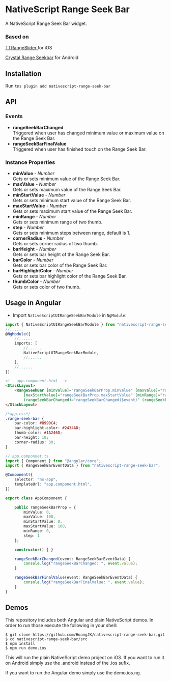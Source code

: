 # NativeScript Range Seek Bar
A NativeScript Range Seek Bar widget.
### Based on
[TTRangeSlider ](https://github.com/TomThorpe/TTRangeSlider) for iOS

[Crystal Range Seekbar](https://github.com/syedowaisali/crystal-range-seekbar) for Android
## Installation
Run `tns plugin add nativescript-range-seek-bar`
## API
### Events
* **rangeSeekBarChanged**  
Triggered when user has changed minimum value or maximum value on the Range Seek Bar.
* **rangeSeekBarFinalValue**  
Triggered when user has finished touch on the Range Seek Bar.
### Instance Properties
* **minValue** - *Number*  
Gets or sets minimum value of the Range Seek Bar.
* **maxValue** - *Number*  
Gets or sets maximum value of the Range Seek Bar.
* **minStartValue** - *Number*  
Gets or sets minimum start value of the Range Seek Bar.
* **maxStartValue** - *Number*  
Gets or sets maximum start value of the Range Seek Bar.
* **minRange** - *Number*  
Gets or sets minimum range of two thumb.
* **step** - *Number*  
Gets or sets minimum steps between range, default is 1.
* **cornerRadius** - *Number*  
Gets or sets corner radius of two thumb.
* **barHeight** - *Number*  
Gets or sets bar height of the Range Seek Bar.
* **barColor** - *Number*  
Gets or sets bar color of the Range Seek Bar.
* **barHighlightColor** - *Number*  
Gets or sets bar highlight color of the Range Seek Bar.
* **thumbColor** - *Number*  
Gets or sets color of two thumb.
## Usage in Angular
- Import `NativeScriptUIRangeSeekBarModule` in `NgModule`:
```typescript
import { NativeScriptUIRangeSeekBarModule } from "nativescript-range-seek-bar/angular";
//......
@NgModule({
	//......
	imports: [
        //......
		NativeScriptUIRangeSeekBarModule,
        //......
	],
    //......
})
```
```html
<!-- app.component.html -->
<StackLayout>
    <RangeSeekBar [minValue]="rangeSeekBarProp.minValue" [maxValue]="rangeSeekBarProp.maxValue" [minStartValue]="rangeSeekBarProp.minStartValue"
        [maxStartValue]="rangeSeekBarProp.maxStartValue" [minRange]="rangeSeekBarProp.minRange" [step]="rangeSeekBarProp.step"
        (rangeSeekBarChanged)="rangeSeekBarChanged($event)" (rangeSeekBarFinalValue)="rangeSeekBarFinalValue($event)" class="range-seek-bar"></RangeSeekBar>
</StackLayout>
```
```css
/*app.css*/
.range-seek-bar {
    bar-color: #8990C4;
    bar-highlight-color: #2434AD;
    thumb-color: #1A246D;
    bar-height: 10;
    corner-radius: 30;
}
```
```ts
// app.componnet.ts
import { Component } from "@angular/core";
import { RangeSeekBarEventData } from "nativescript-range-seek-bar";

@Component({
    selector: "ns-app",
    templateUrl: "app.component.html",
})

export class AppComponent {

    public rangeSeekBarProp = {
        minValue: 0,
        maxValue: 100,
        minStartValue: 0,
        maxStartValue: 100,
        minRange: 0,
        step: 1
    };

    constructor() { }

    rangeSeekBarChanged(event: RangeSeekBarEventData) {
        console.log("rangeSeekBarChanged: ", event.value);
    }

    rangeSeekBarFinalValue(event: RangeSeekBarEventData) {
        console.log("rangeSeekBarFinalValue: ", event.value);
    }
}

```
## Demos
This repository includes both Angular and plain NativeScript demos. In order to run those execute the following in your shell:
```shell
$ git clone https://github.com/HoangJK/nativescript-range-seek-bar.git
$ cd nativescript-range-seek-bar/src
$ npm install
$ npm run demo.ios
```
This will run the plain NativeScript demo project on iOS. If you want to run it on Android simply use the .android instead of the .ios sufix.

If you want to run the Angular demo simply use the demo.ios.ng.